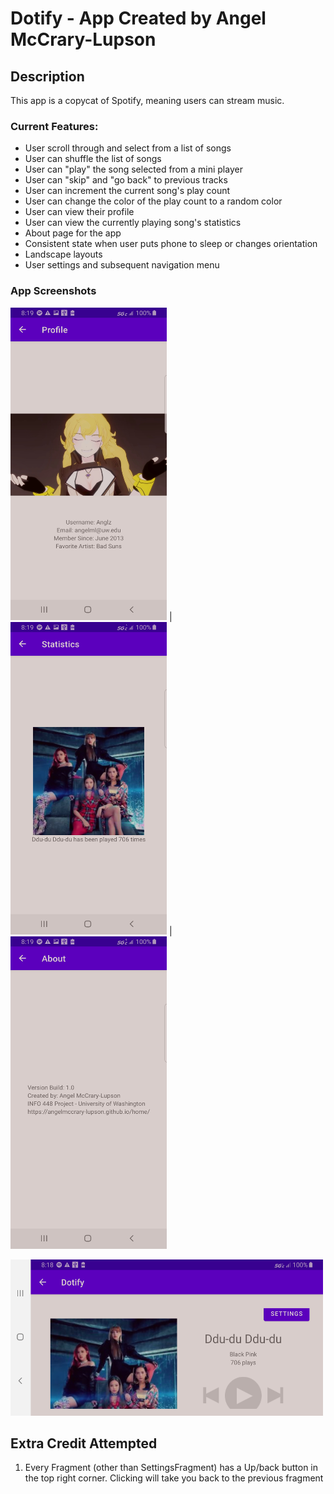 # Dotify - App Created by Angel McCrary-Lupson

## Description
This app is a copycat of Spotify, meaning users can stream music.

### Current Features:
- User scroll through and select from a list of songs
- User can shuffle the list of songs
- User can "play" the song selected from a mini player
- User can "skip" and "go back" to previous tracks
- User can increment the current song's play count
- User can change the color of the play count to a random color
- User can view their profile
- User can view the currently playing song's statistics
- About page for the app
- Consistent state when user puts phone to sleep or changes orientation
- Landscape layouts
- User settings and subsequent navigation menu

### App Screenshots
<img src="github%20screenshots/Dotify_hwk3_src_4.jpg" alt="User Profile" width="250" height="500"> |
<img src="github%20screenshots/Dotify_hwk3_src_2.jpg" alt="Song Statistics View" width="250" height="500"> |
<img src="github%20screenshots/Dotify_hwk3_src_3.jpg" alt="About View" width="250" height="500"> 

<img src="github%20screenshots/Dotify_hwk3_src_1.jpg" alt="Image of Playing Song in Landscape" width="500" height="250"> 

## Extra Credit Attempted
1. Every Fragment (other than SettingsFragment) has a Up/back button in the top right corner. Clicking
will take you back to the previous fragment
